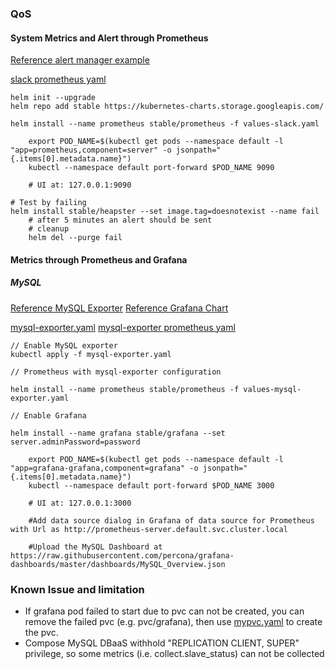### QoS

#### System Metrics and Alert through Prometheus

[Reference alert manager example](https://github.ibm.com/ibmcloud/ArmadaKubProfiles/blob/monitoring-armada-alertmanager/documentation/builders/alertmanager_examples.md)

[slack prometheus yaml](values-slack.yaml)

	helm init --upgrade
	helm repo add stable https://kubernetes-charts.storage.googleapis.com/

	helm install --name prometheus stable/prometheus -f values-slack.yaml

		export POD_NAME=$(kubectl get pods --namespace default -l "app=prometheus,component=server" -o jsonpath="{.items[0].metadata.name}")
		kubectl --namespace default port-forward $POD_NAME 9090
 
		# UI at: 127.0.0.1:9090

	# Test by failing 
	helm install stable/heapster --set image.tag=doesnotexist --name fail
		# after 5 minutes an alert should be sent
		# cleanup
		helm del --purge fail


#### Metrics through Prometheus and Grafana

##### MySQL

[Reference MySQL Exporter](https://github.com/prometheus/mysqld_exporter)
[Reference Grafana Chart](https://github.com/kubernetes/charts/tree/master/stable/grafana)

[mysql-exporter.yaml](mysql-exporter.yaml)
[mysql-exporter prometheus yaml](value-mysql-exporter.yaml)

	// Enable MySQL exporter
	kubectl apply -f mysql-exporter.yaml
	
	// Prometheus with mysql-exporter configuration
	
	helm install --name prometheus stable/prometheus -f values-mysql-exporter.yaml
	
	// Enable Grafana
	
	helm install --name grafana stable/grafana --set server.adminPassword=password
	
		export POD_NAME=$(kubectl get pods --namespace default -l "app=grafana-grafana,component=grafana" -o jsonpath="{.items[0].metadata.name}")
     	kubectl --namespace default port-forward $POD_NAME 3000
     	
     	# UI at: 127.0.0.1:3000
     	
		#Add data source dialog in Grafana of data source for Prometheus with Url as http://prometheus-server.default.svc.cluster.local
	
		#Upload the MySQL Dashboard at https://raw.githubusercontent.com/percona/grafana-dashboards/master/dashboards/MySQL_Overview.json
	
### Known Issue and limitation

* If grafana pod failed to start due to pvc can not be created, you can remove the failed pvc (e.g. pvc/grafana), then use [mypvc.yaml](mypvc.yaml) to create the pvc.
* Compose MySQL DBaaS withhold "REPLICATION CLIENT, SUPER" privilege, so some metrics (i.e. collect.slave_status) can not be collected
	
		